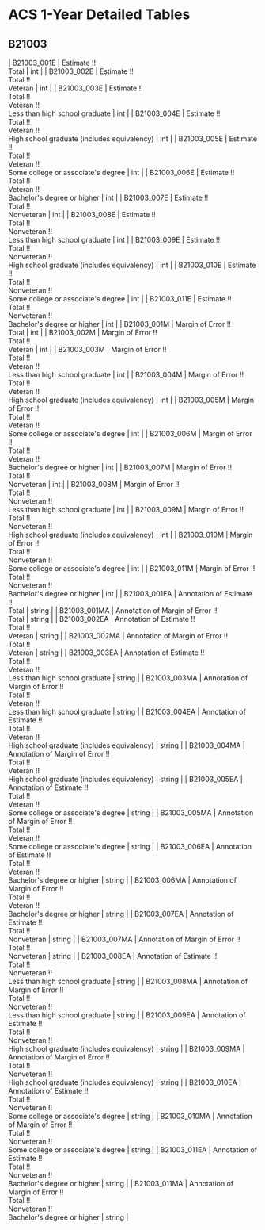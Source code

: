 # ACS 1-Year Detailed Tables

## B21003

| B21003_001E | Estimate !!<br>Total | int |
| B21003_002E | Estimate !!<br>Total !!<br>Veteran | int |
| B21003_003E | Estimate !!<br>Total !!<br>Veteran !!<br>Less than high school graduate | int |
| B21003_004E | Estimate !!<br>Total !!<br>Veteran !!<br>High school graduate (includes equivalency) | int |
| B21003_005E | Estimate !!<br>Total !!<br>Veteran !!<br>Some college or associate's degree | int |
| B21003_006E | Estimate !!<br>Total !!<br>Veteran !!<br>Bachelor's degree or higher | int |
| B21003_007E | Estimate !!<br>Total !!<br>Nonveteran | int |
| B21003_008E | Estimate !!<br>Total !!<br>Nonveteran !!<br>Less than high school graduate | int |
| B21003_009E | Estimate !!<br>Total !!<br>Nonveteran !!<br>High school graduate (includes equivalency) | int |
| B21003_010E | Estimate !!<br>Total !!<br>Nonveteran !!<br>Some college or associate's degree | int |
| B21003_011E | Estimate !!<br>Total !!<br>Nonveteran !!<br>Bachelor's degree or higher | int |
| B21003_001M | Margin of Error !!<br>Total | int |
| B21003_002M | Margin of Error !!<br>Total !!<br>Veteran | int |
| B21003_003M | Margin of Error !!<br>Total !!<br>Veteran !!<br>Less than high school graduate | int |
| B21003_004M | Margin of Error !!<br>Total !!<br>Veteran !!<br>High school graduate (includes equivalency) | int |
| B21003_005M | Margin of Error !!<br>Total !!<br>Veteran !!<br>Some college or associate's degree | int |
| B21003_006M | Margin of Error !!<br>Total !!<br>Veteran !!<br>Bachelor's degree or higher | int |
| B21003_007M | Margin of Error !!<br>Total !!<br>Nonveteran | int |
| B21003_008M | Margin of Error !!<br>Total !!<br>Nonveteran !!<br>Less than high school graduate | int |
| B21003_009M | Margin of Error !!<br>Total !!<br>Nonveteran !!<br>High school graduate (includes equivalency) | int |
| B21003_010M | Margin of Error !!<br>Total !!<br>Nonveteran !!<br>Some college or associate's degree | int |
| B21003_011M | Margin of Error !!<br>Total !!<br>Nonveteran !!<br>Bachelor's degree or higher | int |
| B21003_001EA | Annotation of Estimate !!<br>Total | string |
| B21003_001MA | Annotation of Margin of Error !!<br>Total | string |
| B21003_002EA | Annotation of Estimate !!<br>Total !!<br>Veteran | string |
| B21003_002MA | Annotation of Margin of Error !!<br>Total !!<br>Veteran | string |
| B21003_003EA | Annotation of Estimate !!<br>Total !!<br>Veteran !!<br>Less than high school graduate | string |
| B21003_003MA | Annotation of Margin of Error !!<br>Total !!<br>Veteran !!<br>Less than high school graduate | string |
| B21003_004EA | Annotation of Estimate !!<br>Total !!<br>Veteran !!<br>High school graduate (includes equivalency) | string |
| B21003_004MA | Annotation of Margin of Error !!<br>Total !!<br>Veteran !!<br>High school graduate (includes equivalency) | string |
| B21003_005EA | Annotation of Estimate !!<br>Total !!<br>Veteran !!<br>Some college or associate's degree | string |
| B21003_005MA | Annotation of Margin of Error !!<br>Total !!<br>Veteran !!<br>Some college or associate's degree | string |
| B21003_006EA | Annotation of Estimate !!<br>Total !!<br>Veteran !!<br>Bachelor's degree or higher | string |
| B21003_006MA | Annotation of Margin of Error !!<br>Total !!<br>Veteran !!<br>Bachelor's degree or higher | string |
| B21003_007EA | Annotation of Estimate !!<br>Total !!<br>Nonveteran | string |
| B21003_007MA | Annotation of Margin of Error !!<br>Total !!<br>Nonveteran | string |
| B21003_008EA | Annotation of Estimate !!<br>Total !!<br>Nonveteran !!<br>Less than high school graduate | string |
| B21003_008MA | Annotation of Margin of Error !!<br>Total !!<br>Nonveteran !!<br>Less than high school graduate | string |
| B21003_009EA | Annotation of Estimate !!<br>Total !!<br>Nonveteran !!<br>High school graduate (includes equivalency) | string |
| B21003_009MA | Annotation of Margin of Error !!<br>Total !!<br>Nonveteran !!<br>High school graduate (includes equivalency) | string |
| B21003_010EA | Annotation of Estimate !!<br>Total !!<br>Nonveteran !!<br>Some college or associate's degree | string |
| B21003_010MA | Annotation of Margin of Error !!<br>Total !!<br>Nonveteran !!<br>Some college or associate's degree | string |
| B21003_011EA | Annotation of Estimate !!<br>Total !!<br>Nonveteran !!<br>Bachelor's degree or higher | string |
| B21003_011MA | Annotation of Margin of Error !!<br>Total !!<br>Nonveteran !!<br>Bachelor's degree or higher | string |

